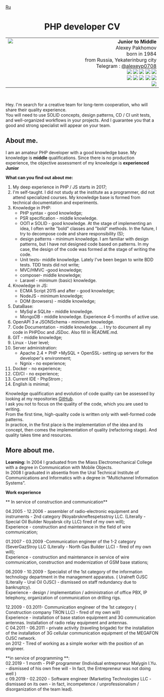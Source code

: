 [Ru](README_ru.md)
<h1 align="center">PHP developer CV</h1> 
<table width="100%" ><tr><td>
<img width="1000px"/>
<img align="left" src="https://cdn4.telesco.pe/file/qXHubzmpG6Htvo17ItBOnyNlkTKH1oTrEAPAW30hLOezyN5785gLK7WQ9MRLEQ94wvLnYB51-n0WQa1C2suwpLk4MW-BYDKImpX165m7kar9bEq7KaTBhd_eKxu1vW6H0CDGbV9i1-iwRoIAqVqyuPpVhByBcvSSX-zIAm9VVUZUX7XvkR5rj1Y09SB183lNsOielbgjzdO9D3WSzZAIQJ-KlaCXz7b7SGpdAuLiHW8mwFXK977dcYwYiqpmtSckvo7FHoqxZJVy-qHujHzcVg8ondm6Mb9bb5Ebh4xLZrBjAe2uLNHM_2-HI7G_oWMwBHXWJt3kycdIpZv3e6KF8A.jpg"/><div align="right"> 
	<b align="center">Junior to Middle</b>
	<br/> 
	Alexey Pakhomov <br/>
	born in 1984  	<br/> 
	from Russia, Yekaterinburg city  <br/>	
	 Telegram : <a href="https://t.me/alexeyp0708">@alexeyp0708</a> <br/> 
	<img src="https://img.shields.io/badge/PHP-%3E%3D7.4-blue"/> 
	<img src="https://img.shields.io/badge/MySQL-blue"/> 
	<img src="https://img.shields.io/badge/MongoDB-blue"/> 
	<img src="https://img.shields.io/badge/PHPUnit-blue"/> 
	<img src="https://img.shields.io/badge/%20JS%20-%3E%3DECMA2015-orange"/><br/> 
	<img src="https://img.shields.io/badge/PSR-green"/> 
	<img src="https://img.shields.io/badge/SOLID-green"/> 
	<img src="https://img.shields.io/badge/MVC+HMVC-green"/> 
	<img src="https://img.shields.io/badge/PHPDoc-green"/> 
	<img src="https://img.shields.io/badge/JSDoc-green"/> <br/> 
	<img src="https://img.shields.io/badge/OpenAPI+JSONSchema-orange"/> 
</div></td></tr></table>
<br/>

Hey.
I'm search for  a creative team for long-term cooperation, who will share their quality experience.  
You will need to use SOLID concepts, design patterns, CD / CI unit tests, and well-organized workflows in your projects.
And I guarantee you that a good and strong specialist will appear on your team.

## About me.

I am an amateur PHP developer with a good knowledge base.   My knowledge is **middle** qualifications.
Since there is no production experience, the objective assessment of my knowledge is  **experienced Junior**

**What can you find out about me:**
1. My deep experience in PHP / JS starts in 2017;
2. I'm self-taught. I did not study at the institute as a programmer, did not attend specialized courses.  My knowledge base is formed from technical documentation and experiments.
3.  Knowledge in PHP:
	- PHP syntax - good knowledge;
	-  PSR specification - middle knowledge.  
	- ООП и SOLID - good knowledge.  At the stage of implementing an idea, I often write "bold" classes and "bold" methods.  In the future, I try to decompose code and share responsibility (S);
	-  design patterns - minimum knowledge. I am familiar with design patterns, but I have not designed code based on patterns.  In my case, the design of the code was formed at the stage of writing the code.
	- Unit tests- middle knowledge. Lately I've been began to write BDD tests.  TDD tests did not write;
	- MVC/HMVC  -good knowledge;
	- composer- middle knowledge; 
	- Laravel -  minimum (basic) knowledge. 
4. Knowledge in JS:
	- ECMA Script  2015 and after - good knowledge;
	- NodeJS - minimum knowledge;
	- DOM (browsers) - middle knowledge;
5. DataBase:
	- MySql и SQLite -  middle knowledge.  
	-  MongoDB - middle knowledge. Experience 4-5 months of active use. 
6.  OpenAPI 3 и JSONSchema -   minimum knowledge. 
8.  Code Documentation -  middle knowledge. ... I try to document all my code in PHPDoc and JSDoc. Also fill in README.md.
9.  GIT - middle knowledge;
10. Linux - User level;
11. Server administration:
	- Apache 2.4 + PHP +MySQL + OpenSSL- setting up servers for the developer's environment;
	- Ngnix - no experience;  
12. Docker - no experience;
13. CD/CI - no experience;
14. Current IDE - PhpStrom ;
15. English is minimal;

Knowledge qualification and evolution of code quality can be assessed by looking at my repositories [GitHub](https://github.com/ALexeyP0708).    
I ask you not to focus on the quality of the code, which you are used to writing.   
From the first time, high-quality code is written only with well-formed code patterns.  
In practice, in the first place is the implementation of the idea and its concept, then comes the implementation of quality (refactoring stage). And quality takes time and resources.


## More about me.

**Learning:**
In 2004 I graduated from the Miass Electromechanical College with a degree in Communication with Mobile Objects.  
In 2008 I graduated in absentia from the Ural Technical Institute of Communications and Informatics  with a degree in “Multichannel Information Systems”.  

**Work experience**  

** In service of construction and communication**  

04.2005 - 12.2006 - assembler of radio-electronic equipment and instruments - 2nd category (Noyabrskneftespetsstroy LLC. (Literally -   Special Oil Builder Noyabrsk city LLC)   fired of my own will);  
Experience - construction and maintenance in the field of wire communication;  

01.2007 - 03.2009 -Communication engineer of the 1-2 category  (SeverGazStroy LLC (Literally - North Gas Builder LLC) - fired of my own will);   
Experience - construction and maintenance in service of wire communication, construction and modernization of GSM base stations;  

06.2009 - 10.2009 - Specialist of the 1st category of the information technology department in the management apparatus. ( Uralneft OJSC (Literally - Ural Oil OJSC) - dismissed on staff redundancy due to bankruptcy).  
Experience - design / implementation / administration of office PBX, IP telephony, organization of communication on drilling rigs.  

12.2009 - 03.2011-   Communication engineer of the 1st category ( Construction company TRON LLC) - fired of my own will)  
Experience - installation of base station equipment and 3G communication antennas. Installation of radio relay equipment and antennas.  
С 04.2011 - 06.2011 - private activity (traveling brigade) for the installation of the installation of 3G cellular communication equipment of the MEGAFON OJSC network.  
 on 2012 - Tired of working as a simple worker with the position of an engineer.  
  
**in service of programming **:  
02.2019 - 1 month - PHP programmer (Individual entrepreneur  Malygin I.Yu. - dismissed of his own free will - In fact, the Entrepreneur was not doing well )  
с 09.2019 - 02.2020 - Software engineer (Marketing Technologies LLC - dismissed on its own - in fact, incompetence / unprofessionalism / disorganization of the team lead).   


